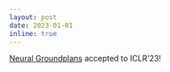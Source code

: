 ```yaml
---
layout: post
date: 2023-01-01
inline: true
---
```


[Neural Groundplans](https://arxiv.org/pdf/2204.07616.pdf) accepted to ICLR’23!